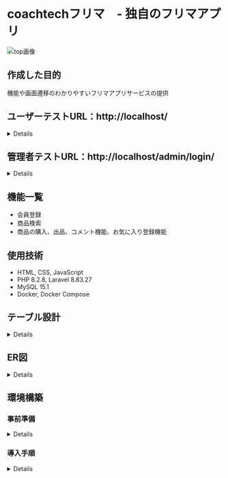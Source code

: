 # coachtechフリマ　- 独自のフリマアプリ

![top画像](https://github.com/wa777curry/fleamarket/assets/136479019/312e087d-f7b8-45e3-a2a6-6ad93422e7d8)

## 作成した目的
機能や画面遷移のわかりやすいフリマアプリサービスの提供

## ユーザーテストURL：http://localhost/
<details>

* 購入者テストアカウント：user@testmail
* 購入者テストパスワード：password

* 出品者テストアカウント：seller@testmail
* 出品者テストパスワード：password
</details>

## 管理者テストURL：http://localhost/admin/login/
<details>

* 管理者テストアカウント：admin@testmail
* 管理者テストパスワード：password
</details>

## 機能一覧
* 会員登録
* 商品検索
* 商品の購入、出品、コメント機能、お気に入り登録機能

## 使用技術
* HTML, CSS, JavaScript
* PHP 8.2.8, Laravel 8.83.27
* MySQL 15.1
* Docker, Docker Compose

## テーブル設計
<details>
	
| adminsテーブル          |                 |             |            |          |                 |
| :-------------------- | :-------------- | :---------- | :--------- | :------- | :-------------- |
| カラム名              | 型              | PRIMARY KEY | UNIQUE KEY | NOT NULL | FOREIGN KEY     |
| id                    | unsigned bigint | ⚪︎        |            | ⚪︎     |                 |
| email                 | varchar(255)    |             | ⚪︎       | ⚪︎     |                 |
| password              | varchar(255)    |             |            | ⚪︎     |                 |
| created_at            | timestamp       |             |            |          |                 |
| updated_at            | timestamp       |             |            |          |                 |

| usersテーブル         |                 |             |            |          |                 |
| :-------------------- | :-------------- | :---------- | :--------- | :------- | :-------------- |
| カラム名              | 型              | PRIMARY KEY | UNIQUE KEY | NOT NULL | FOREIGN KEY     |
| id                    | unsigned bigint | ⚪︎        |            | ⚪︎     |                 |
| admin_id              | bigint          |             |            | ⚪︎     | admin(id)       |
| email                 | varchar(255)    |             | ⚪︎       | ⚪︎     |                 |
| password              | varchar(255)    |             |            | ⚪︎     |                 |
| created_at            | timestamp       |             |            |          |                 |
| updated_at            | timestamp       |             |            |          |                 |

| paymentsテーブル      |                 |             |            |          |                 |
| :-------------------- | :-------------- | :---------- | :--------- | :------- | :-------------- |
| カラム名              | 型              | PRIMARY KEY | UNIQUE KEY | NOT NULL | FOREIGN KEY     |
| id                    | unsigned bigint | ⚪︎        |            | ⚪︎     |                 |
| payment               | varchar(255)    |             | ⚪︎       | ⚪︎     |                 |
| created_at            | timestamp       |             |            |          |                 |
| updated_at            | timestamp       |             |            |          |                 |

| profilesテーブル      |                 |             |            |          |                 |
| :-------------------- | :-------------- | :---------- | :--------- | :------- | :-------------- |
| カラム名              | 型              | PRIMARY KEY | UNIQUE KEY | NOT NULL | FOREIGN KEY     |
| id                    | unsigned bigint | ⚪︎        |            | ⚪︎     |                 |
| user_id               | bigint          |             |            | ⚪︎     | user(id)        |
| username              | varchar(255)    |             |            | ⚪︎     |                 |
| postcode             | varchar(255)    |             |            | ⚪︎     |                 |
| address               | varchar(255)    |             |            | ⚪︎     |                 |
| building              | varchar(255)    |             |            |          |                 |
| icon_url              | varchar(255)    |             |            |          |                 |
| created_at            | timestamp       |             |            |          |                 |
| updated_at            | timestamp       |             |            |          |                 |

| categoriesテーブル    |                 |             |            |          |                 |
| :-------------------- | :-------------- | :---------- | :--------- | :------- | :-------------- |
| カラム名              | 型              | PRIMARY KEY | UNIQUE KEY | NOT NULL | FOREIGN KEY     |
| id                    | unsigned bigint | ⚪︎        |            | ⚪︎     |                 |
| category              | varchar(255)    |             | ⚪︎       | ⚪︎     |                 |
| created_at            | timestamp       |             |            |          |                 |
| updated_at            | timestamp       |             |            |          |                 |

| subcategoriesテーブル |                 |             |            |          |                 |
| :-------------------- | :-------------- | :---------- | :--------- | :------- | :-------------- |
| カラム名              | 型              | PRIMARY KEY | UNIQUE KEY | NOT NULL | FOREIGN KEY     |
| id                    | unsigned bigint | ⚪︎        |            | ⚪︎     |                 |
| subcategory           | varchar(255)    |             | ⚪︎       | ⚪︎     |                 |
| created_at            | timestamp       |             |            |          |                 |
| updated_at            | timestamp       |             |            |          |                 |

| conditionsテーブル    |                 |             |            |          |                 |
| :-------------------- | :-------------- | :---------- | :--------- | :------- | :-------------- |
| カラム名              | 型              | PRIMARY KEY | UNIQUE KEY | NOT NULL | FOREIGN KEY     |
| id                    | unsigned bigint | ⚪︎        |            | ⚪︎     |                 |
| condition             | varchar(255)    |             | ⚪︎       | ⚪︎     |                 |
| created_at            | timestamp       |             |            |          |                 |
| updated_at            | timestamp       |             |            |          |                 |

| itemsテーブル         |                 |             |            |          |                 |
| :-------------------- | :-------------- | :---------- | :--------- | :------- | :-------------- |
| カラム名              | 型              | PRIMARY KEY | UNIQUE KEY | NOT NULL | FOREIGN KEY     |
| id                    | unsigned bigint | ⚪︎        |            | ⚪︎     |                 |
| seller_id             | bigint          |             |            | ⚪︎     |                 |
| category_id           | bigint          |             |            | ⚪︎     | category(id)    |
| subcategory_id        | bigint          |             |            | ⚪︎     | subcayrgory(id) |
| condition_id          | bigint          |             |            | ⚪︎     | condition(id)   |
| itemname              | varchar(255)    |             |            | ⚪︎     |                 |
| description           | text            |             |            | ⚪︎     |                 |
| price                 | decimal(10,2)   |             |            | ⚪︎     |                 |
| item_url              | varchar(255)    |             |            | ⚪︎     |                 |
| created_at            | timestamp       |             |            |          |                 |
| updated_at            | timestamp       |             |            |          |                 |

| commentsテーブル      |                 |             |            |          |                 |
| :-------------------- | :-------------- | :---------- | :--------- | :------- | :-------------- |
| カラム名              | 型              | PRIMARY KEY | UNIQUE KEY | NOT NULL | FOREIGN KEY     |
| id                    | unsigned bigint | ⚪︎        |            | ⚪︎     |                 |
| user_id               | bigint          |             |            | ⚪︎     | user(id)        |
| item_id               | bigint          |             |            | ⚪︎     | item(id)        |
| comment               | varchar(255)    |             |            | ⚪︎     |                 |
| created_at            | timestamp       |             |            |          |                 |
| updated_at            | timestamp       |             |            |          |                 |

| deliveriesテーブル    |                 |             |            |          |                 |
| :-------------------- | :-------------- | :---------- | :--------- | :------- | :-------------- |
| カラム名              | 型              | PRIMARY KEY | UNIQUE KEY | NOT NULL | FOREIGN KEY     |
| id                    | unsigned bigint | ⚪︎        |            | ⚪︎     |                 |
| user_id               | bigint          |             |            | ⚪︎     | user(id)        |
| postcode             | varchar(255)    |             |            | ⚪︎     |                 |
| address               | varchar(255)    |             |            | ⚪︎     |                 |
| building              | varchar(255)    |             |            |          |                 |
| created_at            | timestamp       |             |            |          |                 |
| updated_at            | timestamp       |             |            |          |                 |

| likesテーブル         |                 |             |            |          |                 |
| :-------------------- | :-------------- | :---------- | :--------- | :------- | :-------------- |
| カラム名              | 型              | PRIMARY KEY | UNIQUE KEY | NOT NULL | FOREIGN KEY     |
| id                    | unsigned bigint | ⚪︎        |            | ⚪︎     |                 |
| user_id               | bigint          |             |            | ⚪︎     | user(id)        |
| item_id               | bigint          |             |            | ⚪︎     | item(id)        |
| created_at            | timestamp       |             |            |          |                 |
| updated_at            | timestamp       |             |            |          |                 |

| viewsテーブル         |                 |             |            |          |                 |
| :-------------------- | :-------------- | :---------- | :--------- | :------- | :-------------- |
| カラム名              | 型              | PRIMARY KEY | UNIQUE KEY | NOT NULL | FOREIGN KEY     |
| id                    | unsigned bigint | ⚪︎        |            | ⚪︎     |                 |
| user_id               | bigint          |             |            | ⚪︎     | user(id)        |
| item_id               | bigint          |             |            | ⚪︎     | item(id)        |
| view_count            | int             |             |            | ⚪︎     |                 |
| last_viewed_at        | timestamp       |             |            |          |                 |
| created_at            | timestamp       |             |            |          |                 |
| updated_at            | timestamp       |             |            |          |                 |

| purchasesテーブル     |                 |             |            |          |                 |
| :-------------------- | :-------------- | :---------- | :--------- | :------- | :-------------- |
| カラム名              | 型              | PRIMARY KEY | UNIQUE KEY | NOT NULL | FOREIGN KEY     |
| id                    | unsigned bigint | ⚪︎        |            | ⚪︎     |                 |
| user_id               | bigint          |             |            | ⚪︎     | user(id)        |
| item_id               | bigint          |             |            | ⚪︎     | item(id)        |
| delivery_id           | bigint          |             |            | ⚪︎     | delivery(id)    |
| payment_id            | bigint          |             |            | ⚪︎     | payment(id)     |
| created_at            | timestamp       |             |            |          |                 |
| updated_at            | timestamp       |             |            |          |                 |
</details>

## ER図
<details>
	
![er drawio](https://github.com/wa777curry/fleamarket/assets/136479019/7eaefb03-03fe-48d8-bb83-52125c84a6cf)
</details>

## 環境構築
### 事前準備
<details>

* Githubのインストール  
   > 参考サイト：https://kinsta.com/jp/knowledgebase/install-git/
* Dockerのインストール  
   > 参考サイト（Mac)：https://matsuand.github.io/docs.docker.jp.onthefly/desktop/mac/install/  
   > 参考サイト（Win)：https://matsuand.github.io/docs.docker.jp.onthefly/desktop/windows/install/
</details>

### 導入手順
<details>

1. リモートリポジトリからローカルリポジトリにクローンする  
   * 自分のローカルリポジトリにクローンする  
   ```shell
   mkdir {任意の名前}
   cd {上記で作ったディレクトリ}
   git clone git@github.com:wa777curry/fleamarket.git
   ```

1. 自分のリモートリポジトリにローカルリポジトリのデータを反映させる  
（開発環境がいらないときはこの工程は不要）
   * 自分のGithubに任意の名前でリモートリポジトリを作成する
   * ローカルリポジトリとリモートリポジトリを紐づける
   ```shell
   cd クローンされたフォルダ
   git remote set-url origin {作成したリポジトリのURL(git@github.com:〜)}
   git remote -v
   ```
   * ローカルで変更したものをコミットする
   ```shell
   git add .
   git commit -m "任意のコミットメッセージ"
   ```
   * リモートに変更を反映させる
   ```shell
   git push
   ```

1. .envファイルの作成と修正  
   * .env.exampleをコピーして、.envファイルを作成します
   ```shell
   cd src
   cp .env.example .env
   ```
   * .envファイルを以下のように修正します
   ```diff shell
   open .env
   DB_CONNECTION=mysql
   - DB_HOST=127.0.0.1
   + DB_HOST=mysql
   DB_PORT=3306
   - DB_DATABASE=laravel
   - DB_USERNAME=root
   - DB_PASSWORD=
   + DB_DATABASE=laravel_db
   + DB_USERNAME=laravel_user
   + DB_PASSWORD=laravel_pass
   ```

2. Dockerの設定  
   ```shell
   docker-compose up -d --build
   ```
   * Dockerにコンテナが作成されていれば成功です  

3. Laravelのパッケージのインストール  
   * PHPコンテナ内へのログイン
   ```shell
   docker-compose exec php bash
   ```
   * ログインできたらパッケージをインストール
   ```php
   composer install
   ```

4. APP_KEYの作成  
   * PHPコンテナ内で以下のコマンドを実行
   ```php
   php artisan key:generate
   ```

4. データベースのマイグレーション
   * PHPコンテナ内でマイグレーションを実行
    ```php
    php artisan migrate:fresh
    ```

6. シーディングの実行
  * 以下のテストデータが含まれています
     * 管理者ログイン情報
     * ユーザーログイン情報
     * 商品情報
     * 商品のカテゴリー、サブカテゴリー、コンディション情報
     * テストコメント情報（文章はランダムです）
     * お気に入り情報
     * 支払方法情報
     * プロフィール情報
     * 閲覧回数情報
   * PHPコンテナ内でシーディングを実行
   ```php
   php artisan db:seed
   ```

6. アップロードする画像を表示するため、シンボリックリンクを設定
   * PHPコンテナ内で以下のコマンドを実行
   ```php
   php artisan storage:link
   ```
   * PHPコンテナを終了
   ```php
   exit
   ```

7. Mailhogのインストール
   ```shell
   brew install mailhog
   ```

8. トップページを開くには http://localhost へアクセスしてください
</details>